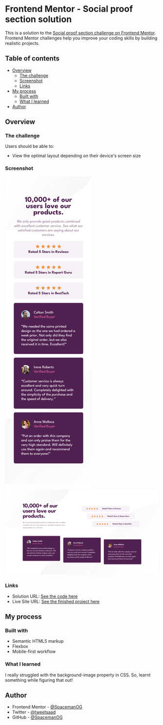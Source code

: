 # Frontend Mentor - Social proof section solution

This is a solution to the [Social proof section challenge on Frontend Mentor](https://www.frontendmentor.io/challenges/social-proof-section-6e0qTv_bA). Frontend Mentor challenges help you improve your coding skills by building realistic projects. 

## Table of contents

- [Overview](#overview)
  - [The challenge](#the-challenge)
  - [Screenshot](#screenshot)
  - [Links](#links)
- [My process](#my-process)
  - [Built with](#built-with)
  - [What I learned](#what-i-learned)
- [Author](#author)


## Overview

### The challenge

Users should be able to:

- View the optimal layout depending on their device's screen size

### Screenshot

![](./Screen%20Shot%202022-11-02%20at%2022.20.00.png)
![](./Screen%20Shot%202022-11-02%20at%2022.20.51.png)


### Links

- Solution URL: [See the code here](https://github.com/SpacemanOG/Social-proof-section)
- Live Site URL: [See the finished project here](https://spacemanog.github.io/Social-proof-section/)

## My process

### Built with

- Semantic HTML5 markup
- Flexbox
- Mobile-first workflow

### What I learned

I really struggled with the background-image property in CSS. So, learnt something while figuring that out!

## Author

- Frontend Mentor - [@SpacemanOG](https://www.frontendmentor.io/profile/spacemanog)
- Twitter - [@tweetsaad](https://www.twitter.com/tweetsaad)
- GitHub - [@SpacemanOG](https://github.com/SpacemanOG)

